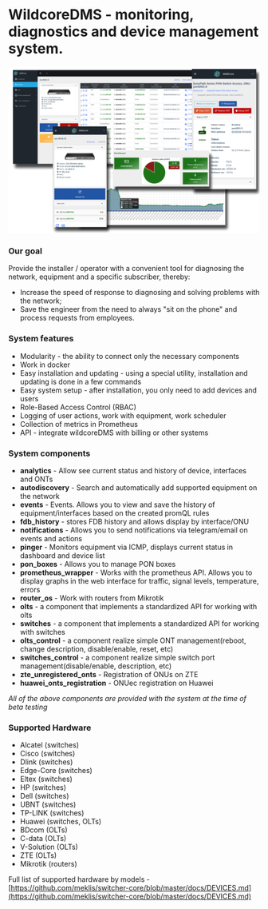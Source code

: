 # **WildcoreDMS** - monitoring, diagnostics and device management system.
![](./assets/main-logo.png)

### Our goal
Provide the installer / operator with a convenient tool for diagnosing the network, equipment and a specific subscriber,
thereby:

- Increase the speed of response to diagnosing and solving problems with the network;
- Save the engineer from the need to always "sit on the phone" and process requests from employees.


### System features
* Modularity - the ability to connect only the necessary components
* Work in docker
* Easy installation and updating - using a special utility, installation and updating is done in a few commands
* Easy system setup - after installation, you only need to add devices and users
* Role-Based Access Control (RBAC)
* Logging of user actions, work with equipment, work scheduler
* Collection of metrics in Prometheus
* API - integrate wildcoreDMS with billing or other systems

### System components
* **analytics** - Allow see current status and history of device, interfaces and ONTs
* **autodiscovery** - Search and automatically add supported equipment on the network
* **events** - Events. Allows you to view and save the history of equipment/interfaces based on the created promQL rules
* **fdb_history** - stores FDB history and allows display by interface/ONU
* **notifications** - Allows you to send notifications via telegram/email on events and actions
* **pinger** - Monitors equipment via ICMP, displays current status in dashboard and device list
* **pon_boxes** - Allows you to manage PON boxes
* **prometheus_wrapper** - Works with the prometheus API. Allows you to display graphs in the web interface for traffic, signal levels, temperature, errors
* **router_os** - Work with routers from Mikrotik
* **olts** - a component that implements a standardized API for working with olts
* **switches** - a component that implements a standardized API for working with switches 
* **olts_control** - a component realize simple ONT management(reboot, change description, disable/enable, reset, etc)
* **switches_control** - a component realize simple switch port management(disable/enable, description, etc)
* **zte_unregistered_onts** - Registration of ONUs on ZTE
* **huawei_onts_registration** - ONUec registration on Huawei

_All of the above components are provided with the system at the time of beta testing_

### Supported Hardware
* Alcatel (switches)
* Cisco (switches)
* Dlink (switches)
* Edge-Core (switches)
* Eltex (switches)
* HP (switches)
* Dell (switches)
* UBNT (switches)
* TP-LINK (switches)
* Huawei (switches, OLTs)
* BDcom (OLTs)
* C-data (OLTs)
* V-Solution (OLTs)
* ZTE (OLTs)
* Mikrotik (routers)

Full list of supported hardware by models - [https://github.com/meklis/switcher-core/blob/master/docs/DEVICES.md](https://github.com/meklis/switcher-core/blob/master/docs/DEVICES.md)

